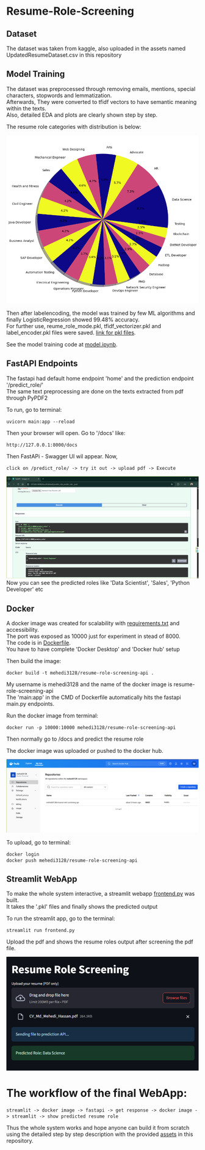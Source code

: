 # Resume-Role-Screening

## Dataset
The dataset was taken from kaggle, also uploaded in the assets named UpdatedResumeDataset.csv in this repository

## Model Training
The dataset was preprocessed through removing emails, mentions, special characters, stopwords and lemmatization.  
Afterwards, They were converted to tfidf vectors to have semantic meaning within the texts.  
Also, detailed EDA and plots are clearly shown step by step.  

The resume role categories with distribution is below:  

![pie](assets/pie.png)  

Then after labelencoding, the model was trained by few ML algorithms and finally LogisticRegression showed 99.48% accuracy.  
For further use, reume_role_mode.pkl, tfidf_vectorizer.pkl and label_encoder.pkl files were saved. [link for pkl files](assets).  

See the model training code at [model.ipynb](assets/model.ipynb).

## FastAPI Endpoints
The fastapi had default home endpoint 'home' and the prediction endpoint '/predict_role/'  
The same text preprocessing are done on the texts extracted from pdf through PyPDF2  

To run, go to terminal:  
```Terminal 
uvicorn main:app --reload
```
Then your browser will open. Go to '/docs' like: 

```docs
http://127.0.0.1:8000/docs
```
Then FastAPi - Swagger UI wil appear. Now,
```
click on /predict_role/ -> try it out -> upload pdf -> Execute
```
![output](assets/output.png)  
Now you can see the predicted roles like 'Data Scientist', 'Sales', 'Python Developer' etc

## Docker 
A docker image was created for scalability with [requirements.txt](assets/requirements.txt) and accessibility.  
The port was exposed as 10000 just for experiment in stead of 8000.  
The code is in [Dockerfile](assets/Dockerfile).  
You have to have complete 'Docker Desktop' and 'Docker hub' setup  

Then build the image:
```
docker build -t mehedi3128/resume-role-screening-api .
```
My username is mehedi3128 and the name of the docker image is resume-role-screening-api  
The 'main:app' in the CMD of Dockerfile automatically hits the fastapi main.py endpoints.  

Run the docker image from terminal:
```
docker run -p 10000:10000 mehedi3128/resume-role-screening-api
```
Then normally go to /docs and predict the resume role  

The docker image was uploaded or pushed to the docker hub.  

![dockerhub](assets/dockerhub.png)  

To upload, go to terminal:
```
docker login
docker push mehedi3128/resume-role-screening-api
```

## Streamlit WebApp
To make the whole system interactive, a streamlit webapp [frontend.py](assets/frontend.py) was built.  
It takes the '.pkl' files and finally shows the predicted output  

To run the streamlit app, go to the terminal:
```
streamlit run frontend.py
```
Upload the pdf and shows the resume roles output after screening the pdf file.  

![stremlit](assets/streamlit.png)  

# The workflow of the final WebApp:
```
streamlit -> docker image -> fastapi -> get response -> docker image -> streamlit -> show predicted resume role
```

Thus the whole system works and hope anyone can build it from scratch using the detailed step by step description with the provided [assets](/assets) in this repository.
